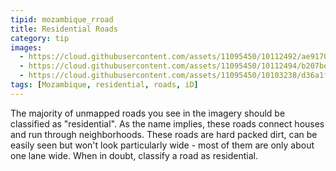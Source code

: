 ```yaml
---
tipid: mozambique_rroad
title: Residential Roads
category: tip
images:
  - https://cloud.githubusercontent.com/assets/11095450/10112492/ae917038-63a9-11e5-800a-1aaf004f194f.png
  - https://cloud.githubusercontent.com/assets/11095450/10112494/b207be5c-63a9-11e5-8893-71fcf4d80fd8.png
  - https://cloud.githubusercontent.com/assets/11095450/10103238/d36a1f7e-6370-11e5-9767-ba951fba8104.png
tags: [Mozambique, residential, roads, iD]
---
```

The majority of unmapped roads you see in the imagery should be classified as "residential". As the name implies, these roads connect houses and run through neighborhoods. These roads are hard packed dirt, can be easily seen but won't look particularly wide - most of them are only about one lane wide. When in doubt, classify a road as residential. 

